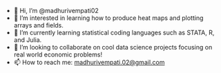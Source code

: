 - 👋 Hi, I’m @madhurivempati02
- 👀 I’m interested in learning how to produce heat maps and plotting arrays and fields. 
- 🌱 I’m currently learning statistical coding languages such as STATA, R, and Julia.
- 💞️ I’m looking to collaborate on cool data science projects focusing on real world economic problems!
- 📫 How to reach me: madhurivempati.02@gmail.com

<!---
madhurivempati02/madhurivempati02 is a ✨ special ✨ repository because its `README.md` (this file) appears on your GitHub profile.
You can click the Preview link to take a look at your changes.
--->
